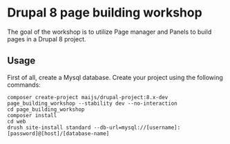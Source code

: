 # Drupal 8 page building workshop

The goal of the workshop is to utilize Page manager and Panels to build pages in a Drupal 8 project.

## Usage

First of all, create a Mysql database. Create your project using the following commands:

```
composer create-project maijs/drupal-project:8.x-dev page_building_workshop --stability dev --no-interaction
cd page_building_workshop
composer install
cd web
drush site-install standard --db-url=mysql://[username]:[password]@[host]/[database-name]
```
